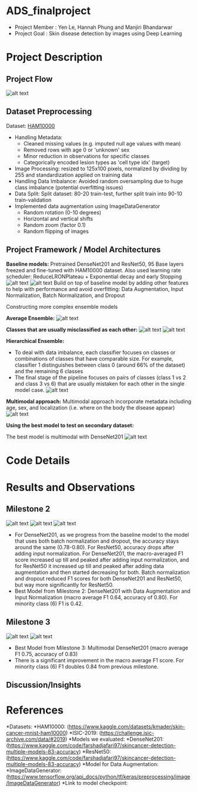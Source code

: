 # ADS_finalproject
* Project Member : Yen Le, Hannah Phung and Manjiri Bhandarwar
* Project Goal : Skin disease detection by images using Deep Learning 

# Project Description

## Project Flow
![alt text](https://github.com/hannahphung/ADS_finalproject/blob/main/img/method.png)

## Dataset Preprocessing

Dataset: [HAM10000](https://www.kaggle.com/datasets/kmader/skin-cancer-mnist-ham10000)

* Handling Metadata:
  * Cleaned missing values (e.g. imputed null age values with mean)
  * Removed rows with age 0 or 'unknown' sex
  * Minor reduction in observations for specific classes
  * Categorically encoded lesion types as 'cell type idx' (target)
* Image Processing: resized to 125x100 pixels, normalized by dividing by 255 and standardization applied on training data
* Handling Data Imbalance: Avoided random oversampling due to huge class imbalance (potential overfitting issues)
* Data Split: Split dataset: 80-20 train-test, further split train into 90-10 train-validation
* Implemented data augmentation using ImageDataGenerator
  * Random rotation (0-10 degrees)
  * Horizontal and vertical shifts
  * Random zoom (factor 0.1)
  * Random flipping of images

## Project Framework / Model Architectures
**Baseline models:** Pretrained DenseNet201 and ResNet50, 95 Base layers freezed and fine-tuned with HAM10000 dataset. Also used learning rate scheduler: ReduceLRONPlateau + Exponential decay and early Stopping
![alt text](https://github.com/hannahphung/ADS_finalproject/blob/main/img/res.png)
![alt text](https://github.com/hannahphung/ADS_finalproject/blob/main/img/dense.png)
Build on top of baseline model by adding other features to help with performance and avoid overfitting: Data Augmentation, Input Normalization, Batch Normalization, and Dropout

Constructing more complex ensemble models 

**Average Ensemble:** 
![alt text](https://github.com/hannahphung/ADS_finalproject/blob/main/img/average_ensemble.png)

**Classes that are usually misclassified as each other:**
![alt text](https://github.com/hannahphung/ADS_finalproject/blob/main/img/class12.png)
![alt text](https://github.com/hannahphung/ADS_finalproject/blob/main/img/class36.png)

**Hierarchical Ensemble:** 
- To deal with data imbalance, each classifier focuses on classes or combinations of classes that have comparable size. For example, classifier 1 distinguishes between class 0 (around 66% of the dataset) and the remaining 6 classes
- The final stage of the pipeline focuses on pairs of classes (class 1 vs 2 and class 3 vs 6)  that are usually mistaken for each other in the single model case. 
![alt text](https://github.com/hannahphung/ADS_finalproject/blob/main/img/hierachical.png)

**Multimodal approach:** 
Multimodal approach incorporate metadata including age, sex, and localization (i.e. where on the body the disease appear)
![alt text](https://github.com/hannahphung/ADS_finalproject/blob/main/img/multimodal.png)

**Using the best model to test on secondary dataset:** 

The best model is multimodal with DenseNet201
![alt text](https://github.com/hannahphung/ADS_finalproject/blob/main/img/secondary_data.png)

# Code Details


# Results and Observations

## Milestone 2

![alt text](https://github.com/hannahphung/ADS_finalproject/blob/main/img/download-5.png)
![alt text](https://github.com/hannahphung/ADS_finalproject/blob/main/img/download-6.png)
![alt text](https://github.com/hannahphung/ADS_finalproject/blob/main/img/download-7.png)

* For DenseNet201, as we progress from the baseline model to the model that uses both batch normalization and dropout, the accuracy stays around the same (0.78-0.80). For ResNet50, accuracy drops after adding input normalization. For DenseNet201, the macro-averaged F1 score increased up till and peaked after adding input normalization, and for ResNet50 it increased up till and peaked after adding data augmentation and then started decreasing for both. Batch normalization and dropout reduced F1 scores for both DenseNet201 and ResNet50, but way more significantly for ResNet50.
* Best Model from Milestone 2: DenseNet201 with Data Augmentation and Input Normalization (macro average F1 0.64, accuracy of 0.80). For minority class (6) F1 is 0.42.

## Milestone 3

![alt text](https://github.com/hannahphung/ADS_finalproject/blob/main/img/download-1.png)
![alt text](https://github.com/hannahphung/ADS_finalproject/blob/main/img/f1scorem3.png)

* Best Model from Milestone 3: Multimodal DenseNet201 (macro average F1 0.75, accuracy of 0.83)
* There is a significant improvement in the macro average F1 score. For minority class (6) F1 doubles 0.84 from previous milestone.

## Discussion/Insights



# References
*Datasets:
 *HAM10000: (https://www.kaggle.com/datasets/kmader/skin-cancer-mnist-ham10000)
 *ISIC-2019: (https://challenge.isic-archive.com/data/#2019) 
*Models we evaluated:
 *DenseNet201: (https://www.kaggle.com/code/farshadjafari97/skincancer-detection-multiple-models-83-accuracy)
 *ResNet50: (https://www.kaggle.com/code/farshadjafari97/skincancer-detection-multiple-models-83-accuracy)
*Model for Data Augmentation:
 *ImageDataGenerator: (https://www.tensorflow.org/api_docs/python/tf/keras/preprocessing/image/ImageDataGenerator)
*Link to model checkpoint: 




